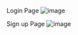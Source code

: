 Login Page
![image](https://github.com/WenDEVLIFE/Complaint-Application/assets/117834496/ea03dff5-6767-47ed-877b-a66badc11441)

Sign up Page
![image](https://github.com/WenDEVLIFE/Complaint-Application/assets/117834496/47822b63-13e2-47fa-8c30-0c39c6c1602f)


